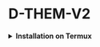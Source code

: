 # D-THEM-V2

<b><details><summary>Installation on Termux</summary></b>
```bash
pkg update -y

pkg upgrade -y

pkg install git -y

git clone https://github.com/DilumBBandara/D-THEM-V2.git

cd D-THEM-V2
bash them.sh

⚜ Now enter number 1.

cd D-THEM-V2
bash them.sh

⚜ Now enter number 2.

mv $HOME/powerlevel10k $ZSH_CUSTOM/themes/powerlevel10k

cd D-THEM-V2
bash them.sh

⚜ Now enter number 3.
```
</details>
